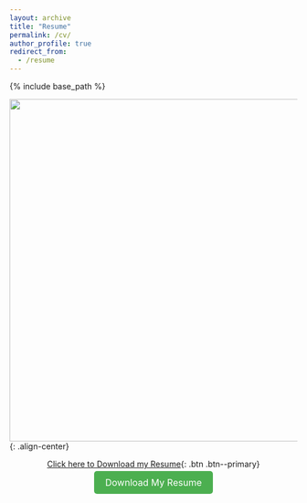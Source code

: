 ```yaml
---
layout: archive
title: "Resume"
permalink: /cv/
author_profile: true
redirect_from:
  - /resume
---
```


{% include base_path %}

<img src = "https://deepubhatt.github.io/DeepakB_Resume.jpg" width = "600">{: .align-center}

<span style='text-align: center; display: block;'> [Click here to Download my Resume](https://deepubhatt.github.io/DeepakB_Resume.pdf){: .btn .btn--primary} </span>

<div style="text-align: center;">
  <a href="<https://deepubhatt.github.io/DeepakB_Resume.pdf>" style="background-color: #4CAF50; color: white; padding: 10px 20px; text-decoration: none; border-radius: 5px; font-size: 16px;">Download My Resume</a>
</div>
